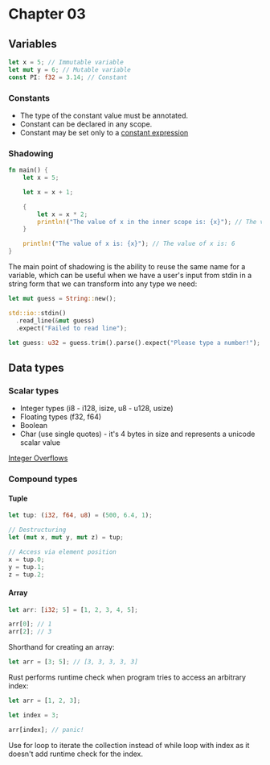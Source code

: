 # Chapter 03

## Variables

```rust
let x = 5; // Immutable variable
let mut y = 6; // Mutable variable
const PI: f32 = 3.14; // Constant
```

### Constants

- The type of the constant value must be annotated.
- Constant can be declared in any scope.
- Constant may be set only to a [constant expression](https://doc.rust-lang.org/reference/const_eval.html) 

### Shadowing

```rust
fn main() {
    let x = 5;

    let x = x + 1;

    {
        let x = x * 2;
        println!("The value of x in the inner scope is: {x}"); // The value of x in the inner scope is: 12
    }

    println!("The value of x is: {x}"); // The value of x is: 6
}
```

The main point of shadowing is the ability to reuse the same name for a variable,
which can be useful when we have a user's input from stdin in a string form that
we can transform into any type we need:

```rust
let mut guess = String::new();

std::io::stdin()
  .read_line(&mut guess)
  .expect("Failed to read line");

let guess: u32 = guess.trim().parse().expect("Please type a number!");
```

## Data types

### Scalar types

- Integer types (i8 - i128, isize, u8 - u128, usize)
- Floating types (f32, f64) 
- Boolean
- Char (use single quotes) - it's 4 bytes in size and represents a unicode scalar value 

[Integer Overflows](./i-overflows/src/main.rs)

### Compound types

#### Tuple

```rust
let tup: (i32, f64, u8) = (500, 6.4, 1);

// Destructuring
let (mut x, mut y, mut z) = tup;

// Access via element position
x = tup.0;
y = tup.1;
z = tup.2;
```

#### Array

```rust
let arr: [i32; 5] = [1, 2, 3, 4, 5];

arr[0]; // 1
arr[2]; // 3
```

Shorthand for creating an array:

```rust
let arr = [3; 5]; // [3, 3, 3, 3, 3]
```

Rust performs runtime check when program tries to access an arbitrary index:

```rust
let arr = [1, 2, 3];

let index = 3;

arr[index]; // panic!
```

Use for loop to iterate the collection instead of while loop with index as it 
doesn't add runtime check for the index.

